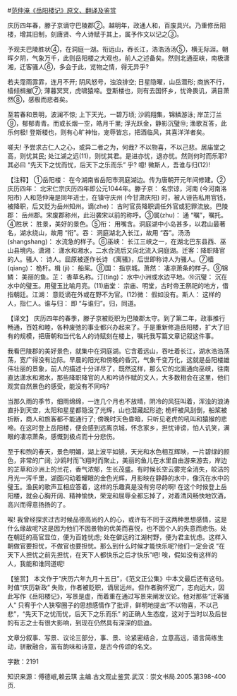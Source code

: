 #[范仲淹《岳阳楼记》原文、翻译及鉴赏](https://www.vrrw.net/wx/14131.html)

庆历四年春，滕子京谪守巴陵郡②。越明年，政通人和，百废具兴。乃重修岳阳楼，增其旧制，刻唐贤、今人诗赋于其上，属予作文以记之③。

予观夫巴陵胜状④，在洞庭一湖。衔远山，吞长江，浩浩汤汤⑤，横无际涯。朝晖夕阴，气象万千，此则岳阳楼之大观也，前人之述备矣。然则北通巫峡，南极潇湘，迁客骚人⑥，多会于此，览物之情，得无异乎?

若夫霪雨霏霏，连月不开; 阴风怒号，浊浪排空; 日星隐曜，山岳潜形; 商旅不行，樯倾楫摧⑦; 薄暮冥冥，虎啸猿啼。登斯楼也，则有去国怀乡，忧谗畏讥，满目萧然⑧，感极而悲者矣。

至若春和景明，波澜不惊; 上下天光，一碧万顷; 沙鸥翔集，锦鳞游泳; 岸芷汀兰⑨，郁郁青青。而或长烟一空，皓月千里; 浮光跃金，静影沉璧⑩; 渔歌互答，此乐何极! 登斯楼也，则有心旷神怡，宠辱皆忘，把酒临风，其喜洋洋者矣。

嗟夫! 予尝求古仁人之心，或异二者之为，何哉? 不以物喜，不以己悲。居庙堂之高，则忧其民; 处江湖之远(11)，则忧其君。是进亦忧，退亦忧。然则何时而乐耶?其必曰 “先天下之忧而忧，后天下之乐而乐” 乎? 噫! 微斯人，吾谁与归(12)!



【注释】 ①岳阳楼： 在今湖南省岳阳市洞庭湖边。传为唐朝开元年间修建。②庆历四年： 北宋仁宗庆历四年即公元1044年。滕子京： 名宗谅，河南 (今河南洛阳市) 人和范仲淹是同年进士，在镇守庆州 (今甘肃庆阳) 时，被人诬告私用官钱，被降职，后又贬为岳州知州。谪(zhe)： 古时官员降职调任外官或犯罪流放。巴陵郡： 岳州郡。宋废郡称州，此沿袭宋以前的称呼。③属(zhu)： 通 “嘱”，嘱托。④胜状： 胜景，美好的景色。⑤衔： 用嘴含。洞庭湖中小岛甚多，以君山最著名，湖水绕山，故用 “衔”。吞： 洞庭湖北入长江，故用 “吞”。汤汤 (shangshang)： 水流急的样子。⑥巫峡： 长江三峡之一，在湖北巴东县西、巫山县境内。潇湘： 潇水和湘水，二水合流后又向北流入洞庭湖。迁客：降职降官的人。骚人： 诗人。屈原被逐作长诗 《离骚》，后世即称诗人为骚人。⑦樯(qiang)： 桅杆。楫 (ji)： 船桨。⑧国： 指京城。萧然： 凄凉萧条的样子。⑨锦鳞： 美丽的鱼。芷： 香草名称。汀(ting)： 水中小洲或水边平地。⑩沉璧： 沉在水中的璧玉。用璧玉比喻月亮。(11)庙堂： 宗庙、明堂，古时帝王祭祀的地方，借指朝廷。江湖： 意贬谪在外或在野不为官。(12)微： 假如没有。斯人： 这样的人，指仁人。谁与归： 即 “与谁归”。归，同道。

【译文】 庆历四年的春季，滕子京被贬职为巴陵郡太守。到了第二年，政事推行畅通，百姓和睦，各种废弛的事业都兴办起来了。于是重新修造岳阳楼，扩大了旧有的规模，把唐朝和当代名人的诗赋刻在楼上，嘱托我写篇文章记叙这件事。

我看巴陵郡的美好景色，就集中在洞庭湖。它含着远山，吞吐着长江，湖水浩浩荡荡，宽广得没有边际。早晨的阳光和傍晚的昏沉，气象千变万化，这就是岳阳楼雄伟壮丽的景象，前人的描述十分详尽了，既然这样，那么它的北面通向巫峡，往南直达潇水和湘水，那些降职降官的人和吟诗作赋的文人，大多数相会在这里，他们观赏自然景色的感受，能没有不同吗?

当那久雨的季节，细雨绵绵，一连几个月也不放晴，阴冷的风狂叫着，浑浊的浪涛直扑到天空，太阳和星星都隐没了光辉，山也潜藏起形迹; 桅杆被风刮倒，船桨被折断，商人和旅客都不能通行了; 傍晚时天色昏暗，只听见老虎的吼叫和猿猴的悲啼。在这时登上岳阳楼，便会感到远离京城，怀念家乡，担忧诽谤，怕人讥笑，满眼的凄凉萧条，感慨到极点而十分悲伤。

至于和煦的春天，景色明媚，湖上波平如镜，天光和水色相互辉映，一片碧绿的颜色，非常的广阔; 沙鸥时而飞翔时而聚止，美丽的鱼儿在水里自由游来游去，岸边的芷草和沙洲上的兰花，香气浓郁，生长茂盛。有时候长空云雾完全消失，皎洁的月光一泻千里，湖面闪动着耀眼的金色光辉，月影映在静静的水中，像沉在水中的璧玉。渔民的歌声互相应答着，这样的乐趣真是没有穷尽的啊! 在这个时候登上岳阳楼，就会心胸开阔、精神愉快，荣宠和屈辱全都忘掉了，对着清风畅快地饮酒，高兴而得意扬扬的了。

唉! 我曾经探求过古时候品德高尚的人的心，或许有不同于这两种思想感情，这是什么缘故呢?这是因为他们不因景物的优美而喜悦，也不因个人的失意而悲伤。处在朝廷的高官显位，便为百姓忧虑; 处在僻远的江湖村野，便为君主忧虑。这样入朝做官要担忧，不做官也要担忧。那么到什么时候才能快乐呢?他们一定会说 “在天下人担忧之前先担忧，在天下人都快乐之后才快乐”吧! 唉，假如没有这样的人，我能和谁同道呢!

【鉴赏】 本文作于“庆历六年九月十五日”，《范文正公集》中本文最后还有这句。时值“庆历新政” 失败，作者被贬职，谪居远州。但作者胸怀宽广，志向远大，因此写作《岳阳楼记》，写景是虚，而着重在通过写景来阐发议论。他对那些“迁客骚人” 只宥于个人狭窄圈子的思想感情作了批评，鲜明地提出“不以物喜，不以己悲”，“先天下之忧而忧，后天下之乐而乐” 的正确人生态度，这对于当时以及后世的有志之士有很大影响，到现在仍然具有深深的启迪。

文章分叙事、写景、议论三部分，事、景、论紧密结合，立意高远，语言简练生动，骈散融合，富有韵味和诗意，是古今传颂的名文。

字数：2191

知识来源：傅德岷,赖云琪 主编.古文观止鉴赏.武汉：崇文书局.2005.第398-400页.

